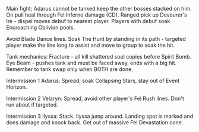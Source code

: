 Main fight: Adarus cannot be tanked keep the other bosses stacked on him. On pull heal through Fel Inferno damage (CD).
Ranged pick up Devourer's Ire - dispel moves debuf to nearest player. 
Players with debuf soak Encroaching Oblivion pools.

Avoid Blade Dance lines. Soak The Hunt by standing in its path - targeted player make the line long to assist and move to group to soak the hit.

Tank mechanics: Fracture - all kill shattered soul copies before Spirit Bomb. 
Eye Beam - pushes tank and must be faced away, ends with a big hit. 
Remember to tank swap only when BOTH are done.

Intermission 1 Adarus: Spread, soak Collapsing Stars, stay out of Event Horizon.

Intermission 2 Velaryn: Spread, avoid other player's Fel Rush lines. Don't run about if targeted. 

Intermission 3 Ilyssa: Stack. Ilyssa jump around. Landing spot is marked and does damage and knock back. Get out of massive Fel Devastation cone.
